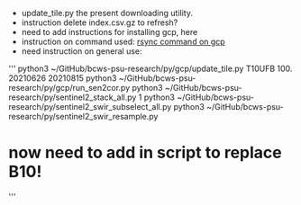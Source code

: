 * update_tile.py the present downloading utility.
* instruction delete index.csv.gz to refresh?
* need to add instructions for installing gcp, here
* instruction on command used: [rsync command on gcp](https://cloud.google.com/storage/docs/gsutil/commands/rsync)
* need instruction on general use:

'''
 python3 ~/GitHub/bcws-psu-research/py/gcp/update_tile.py T10UFB 100.  20210626 20210815 
 python3 ~/GitHub/bcws-psu-research/py/gcp/run_sen2cor.py 
 python3 ~/GitHub/bcws-psu-research/py/sentinel2_stack_all.py  1 
 python3 ~/GitHub/bcws-psu-research/py/sentinel2_swir_subselect_all.py
 python3 ~/GitHub/bcws-psu-research/py/sentinel2_swir_resample.py 
# now need to add in script to replace B10!
'''
